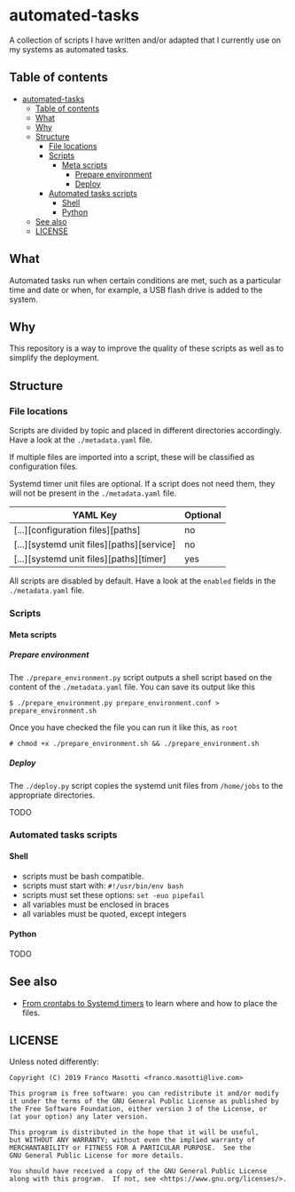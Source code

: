 # automated-tasks

A collection of scripts I have written and/or adapted that I currently
use on my systems as automated tasks.

## Table of contents

<!--TOC-->

- [automated-tasks](#automated-tasks)
  - [Table of contents](#table-of-contents)
  - [What](#what)
  - [Why](#why)
  - [Structure](#structure)
    - [File locations](#file-locations)
    - [Scripts](#scripts)
      - [Meta scripts](#meta-scripts)
        - [Prepare environment](#prepare-environment)
        - [Deploy](#deploy)
    - [Automated tasks scripts](#automated-tasks-scripts)
      - [Shell](#shell)
      - [Python](#python)
  - [See also](#see-also)
  - [LICENSE](#license)

<!--TOC-->

## What

Automated tasks run when certain conditions are met, such as a particular time and
date or when, for example, a USB flash drive is added to the system.

## Why

This repository is a way to improve the quality of these scripts as well as to simplify the deployment.

## Structure

### File locations

Scripts are divided by topic and placed in different directories
accordingly. Have a look at the `./metadata.yaml` file.

If multiple files are imported into a script, these will be classified as
configuration files. 

Systemd timer unit files are optional. If a script does not need them, they will
not be present in the `./metadata.yaml` file.

| YAML Key | Optional |
|----------|----------|
| [...][configuration files][paths] | no |
| [...][systemd unit files][paths][service] | no |
| [...][systemd unit files][paths][timer] | yes |

All scripts are disabled by default. Have a look at the `enabled` fields in the
`./metadata.yaml` file.

### Scripts

#### Meta scripts

##### Prepare environment

The `./prepare_environment.py` script outputs a shell script based on the content
of the `./metadata.yaml` file. You can save its output like this

    $ ./prepare_environment.py prepare_environment.conf > prepare_environment.sh

Once you have checked the file you can run it like this, as `root`

    # chmod +x ./prepare_environment.sh && ./prepare_environment.sh

##### Deploy

The `./deploy.py` script copies the systemd unit files from `/home/jobs`
to the appropriate directories.

TODO

### Automated tasks scripts

#### Shell

- scripts must be bash compatible.
- scripts must start with: `#!/usr/bin/env bash`
- scripts must set these options: `set -euo pipefail`
- all variables must be enclosed in braces
- all variables must be quoted, except integers

#### Python

TODO

## See also

- [From crontabs to Systemd timers](https://frnmst.gitlab.io/notes/from-crontabs-to-systemd-timers.html)
  to learn where and how to place the files.

## LICENSE

Unless noted differently:

```
Copyright (C) 2019 Franco Masotti <franco.masotti@live.com>

This program is free software: you can redistribute it and/or modify
it under the terms of the GNU General Public License as published by
the Free Software Foundation, either version 3 of the License, or
(at your option) any later version.

This program is distributed in the hope that it will be useful,
but WITHOUT ANY WARRANTY; without even the implied warranty of
MERCHANTABILITY or FITNESS FOR A PARTICULAR PURPOSE.  See the
GNU General Public License for more details.

You should have received a copy of the GNU General Public License
along with this program.  If not, see <https://www.gnu.org/licenses/>.
```
